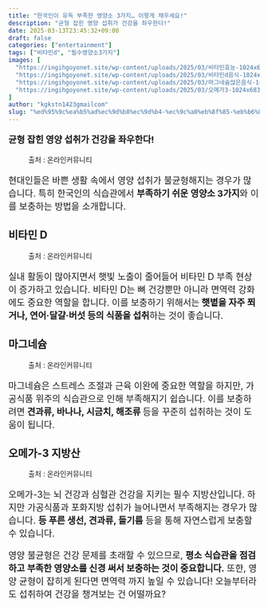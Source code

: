 ```yaml
---
title: "한국인이 유독 부족한 영양소 3가지… 이렇게 채우세요!"
description: "균형 잡힌 영양 섭취가 건강을 좌우한다!"
date: 2025-03-13T23:45:32+09:00
draft: false
categories: ["entertainment"]
tags: ["비타민d", "필수영양소3가지"]
images: [
  "https://ingihgoyonet.site/wp-content/uploads/2025/03/비타민효능-1024x683.jpg"
  "https://ingihgoyonet.site/wp-content/uploads/2025/03/비타민d음식-1024x683.jpg"
  "https://ingihgoyonet.site/wp-content/uploads/2025/03/마그네슘많은음식-1024x681.jpg"
  "https://ingihgoyonet.site/wp-content/uploads/2025/03/오메가3-1024x683.jpg"
]
author: "kgkstn1423gmailcom"
slug: "%ed%95%9c%ea%b5%ad%ec%9d%b8%ec%9d%b4-%ec%9c%a0%eb%8f%85-%eb%b6%80%ec%a1%b1%ed%95%9c-%ec%98%81%ec%96%91%ec%86%8c-3%ea%b0%80%ec%a7%80-%ec%9d%b4%eb%a0%87%ea%b2%8c-%ec%b1%84%ec%9a%b0%ec%84%b8"
---
```


<p style="font-size:18px"><strong>균형 잡힌 영양 섭취가 건강을 좌우한다!</strong></p> <figure ><img src="https://ingihgoyonet.site/wp-content/uploads/2025/03/비타민효능-1024x683.jpg" alt="" style="aspect-ratio:16/9;object-fit:cover"/><figcaption >출처 : 온라인커뮤니티</figcaption></figure> <p style="font-size:18px">현대인들은 바쁜 생활 속에서 영양 섭취가 불균형해지는 경우가 많습니다. 특히 한국인의 식습관에서 <strong>부족하기 쉬운 영양소 3가지</strong>와 이를 보충하는 방법을 소개합니다.</p> <h2 >비타민 D</h2> <figure ><img src="https://ingihgoyonet.site/wp-content/uploads/2025/03/비타민d음식-1024x683.jpg" alt="" style="aspect-ratio:16/9;object-fit:cover"/><figcaption >출처 : 온라인커뮤니티</figcaption></figure> <p style="font-size:18px">실내 활동이 많아지면서 햇빛 노출이 줄어들어 비타민 D 부족 현상이 증가하고 있습니다. 비타민 D는 뼈 건강뿐만 아니라 면역력 강화에도 중요한 역할을 합니다. 이를 보충하기 위해서는<strong> 햇볕을 자주 쬐거나, 연어·달걀·버섯 등의 식품을 섭취</strong>하는 것이 좋습니다.</p> <h2 >마그네슘</h2> <figure ><img src="https://ingihgoyonet.site/wp-content/uploads/2025/03/마그네슘많은음식-1024x681.jpg" alt="" style="aspect-ratio:16/9;object-fit:cover"/><figcaption >출처 : 온라인커뮤니티</figcaption></figure> <p style="font-size:18px">마그네슘은 스트레스 조절과 근육 이완에 중요한 역할을 하지만, 가공식품 위주의 식습관으로 인해 부족해지기 쉽습니다. 이를 보충하려면<strong> 견과류, 바나나, 시금치, 해조류 </strong>등을 꾸준히 섭취하는 것이 도움이 됩니다.</p> <h2 >오메가-3 지방산</h2> <figure ><img src="https://ingihgoyonet.site/wp-content/uploads/2025/03/오메가3-1024x683.jpg" alt="" style="aspect-ratio:16/9;object-fit:cover"/><figcaption >출처 : 온라인커뮤니티</figcaption></figure> <p style="font-size:18px">오메가-3는 뇌 건강과 심혈관 건강을 지키는 필수 지방산입니다. 하지만 가공식품과 포화지방 섭취가 늘어나면서 부족해지는 경우가 많습니다. <strong>등 푸른 생선, 견과류, 들기름</strong> 등을 통해 자연스럽게 보충할 수 있습니다.</p> <p style="font-size:18px">영양 불균형은 건강 문제를 초래할 수 있으므로, <strong>평소 식습관을 점검하고 부족한 영양소를 신경 써서 보충하는 것이 중요합니다.</strong> 또한, 영양 균형이 잡히게 된다면 면역력 까지 높일 수 있습니다! 오늘부터라도 섭취하여 건강을 챙겨보는 건 어떨까요?</p>